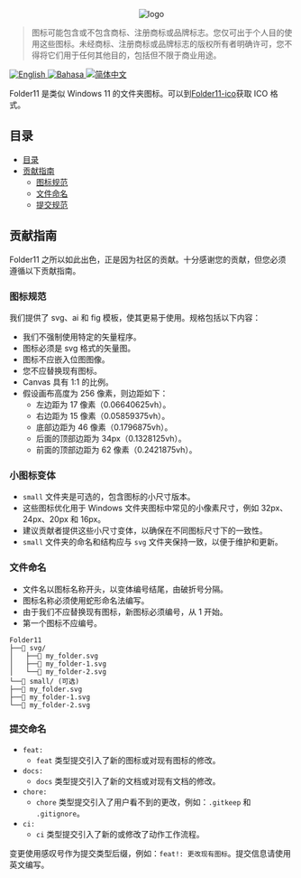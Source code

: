 <p align="center">
  <img src="https://github.com/Icon11-community.png?size=250" alt="logo"/>
</p>

> 图标可能包含或不包含商标、注册商标或品牌标志。您仅可出于个人目的使用这些图标。未经商标、注册商标或品牌标志的版权所有者明确许可，您不得将它们用于任何其他目的，包括但不限于商业用途。

[![English](https://img.shields.io/badge/-English-E4405F?style=for-the-badge)
](/README.md)
[![Bahasa](https://img.shields.io/badge/-Bahasa%20Indonesia-E4405F?style=for-the-badge)
](/README.id.md)
[![简体中文](https://img.shields.io/badge/Chinese%20Simplified-E4405F?style=for-the-badge)
](/README.zh_cn.md)

Folder11 是类似 Windows 11 的文件夹图标。可以到[Folder11-ico](https://github.com/icon11-community/Folder11-ico)获取 ICO 格式。

## 目录

- [目录](#table-of-contents)
- [贡献指南](#contributing-guidelines)
  - [图标规范](#icon-specification)
  - [文件命名](#file-naming)
  - [提交规范](#commit-naming)

## 贡献指南

Folder11 之所以如此出色，正是因为社区的贡献。十分感谢您的贡献，但您必须遵循以下贡献指南。

### 图标规范

我们提供了 svg、ai 和 fig 模板，使其更易于使用。规格包括以下内容：

- 我们不强制使用特定的矢量程序。
- 图标必须是 svg 格式的矢量图。
- 图标不应嵌入位图图像。
- 您不应替换现有图标。
- Canvas 具有 1:1 的比例。
- 假设画布高度为 256 像素，则边距如下：
  - 左边距为 17 像素（0.06640625vh）。
  - 右边距为 15 像素（0.05859375vh）。
  - 底部边距为 46 像素（0.1796875vh）。
  - 后面的顶部边距为 34px（0.1328125vh）。
  - 前面的顶部边距为 62 像素（0.2421875vh）。

### 小图标变体

- `small` 文件夹是可选的，包含图标的小尺寸版本。
- 这些图标优化用于 Windows 文件夹图标中常见的小像素尺寸，例如 32px、24px、20px 和 16px。
- 建议贡献者提供这些小尺寸变体，以确保在不同图标尺寸下的一致性。
- `small` 文件夹的命名和结构应与 `svg` 文件夹保持一致，以便于维护和更新。

### 文件命名

- 文件名以图标名称开头，以变体编号结尾，由破折号分隔。
- 图标名称必须使用蛇形命名法编写。
- 由于我们不应替换现有图标，新图标必须编号，从 1 开始。
- 第一个图标不应编号。

```
Folder11
├──📁 svg/
│   ├──📄 my_folder.svg
│   ├──📄 my_folder-1.svg
│   └──📄 my_folder-2.svg
└──📁 small/ (可选)
├──📄 my_folder.svg
├──📄 my_folder-1.svg
└──📄 my_folder-2.svg
```

### 提交命名

- `feat:`
  - `feat` 类型提交引入了新的图标或对现有图标的修改。
- `docs:`
  - `docs` 类型提交引入了新的文档或对现有文档的修改。
- `chore:`
  - `chore` 类型提交引入了用户看不到的更改，例如：`.gitkeep` 和 `.gitignore`。
- `ci:`
  - `ci` 类型提交引入了新的或修改了动作工作流程。

变更使用感叹号作为提交类型后缀，例如：`feat!: 更改现有图标`。提交信息请使用英文编写。
